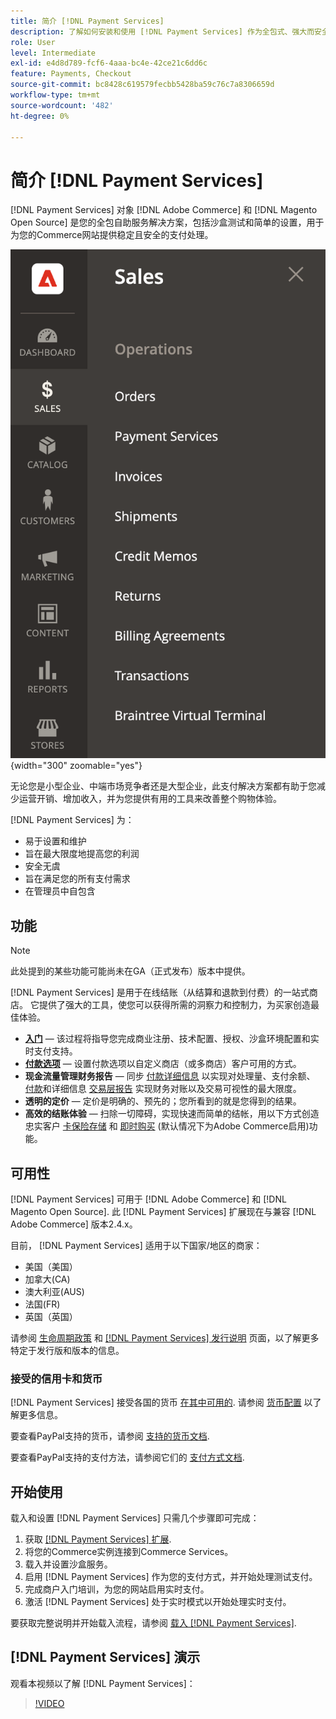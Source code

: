 ```yaml
---
title: 简介 [!DNL Payment Services]
description: 了解如何安装和使用 [!DNL Payment Services] 作为全包式、强大而安全的支付处理解决方案，适合 [!DNL Adobe Commerce] 和 [!DNL Magento Open Source] 网站。
role: User
level: Intermediate
exl-id: e4d8d789-fcf6-4aaa-bc4e-42ce21c6dd6c
feature: Payments, Checkout
source-git-commit: bc8428c619579fecbb5428ba59c76c7a8306659d
workflow-type: tm+mt
source-wordcount: '482'
ht-degree: 0%

---
```


# 简介 [!DNL Payment Services]

[!DNL Payment Services] 对象 [!DNL Adobe Commerce] 和 [!DNL Magento Open Source] 是您的全包自助服务解决方案，包括沙盒测试和简单的设置，用于为您的Commerce网站提供稳定且安全的支付处理。

![[!DNL Payment Services] 扩展管理员视图](assets/admin-view.png){width="300" zoomable="yes"}

无论您是小型企业、中端市场竞争者还是大型企业，此支付解决方案都有助于您减少运营开销、增加收入，并为您提供有用的工具来改善整个购物体验。

[!DNL Payment Services] 为：

* 易于设置和维护
* 旨在最大限度地提高您的利润
* 安全无虞
* 旨在满足您的所有支付需求
* 在管理员中自包含

## 功能

>[!NOTE]
>
>此处提到的某些功能可能尚未在GA（正式发布）版本中提供。

[!DNL Payment Services] 是用于在线结账（从结算和退款到付费）的一站式商店。 它提供了强大的工具，使您可以获得所需的洞察力和控制力，为买家创造最佳体验。

* [**入门**](onboard.md) — 该过程将指导您完成商业注册、技术配置、授权、沙盒环境配置和实时支付支持。
* [**付款选项**](payments-options.md) — 设置付款选项以自定义商店（或多商店）客户可用的方式。
* **现金流量管理财务报告** — 同步 [付款详细信息](order-payment-status.md) 以实现对处理量、支付余额、 [付款](payouts.md)和详细信息 [交易层报告](transactions.md) 实现财务对账以及交易可视性的最大限度。
* **透明的定价** — 定价是明确的、预先的；您所看到的就是您得到的结果。
* **高效的结账体验** — 扫除一切障碍，实现快速而简单的结帐，用以下方式创造忠实客户 [卡保险存储](https://experienceleague-review.com/docs/commerce-merchant-services/payment-services/payments-checkout/vaulting.html) 和 [即时购买](https://experienceleague.adobe.com/docs/commerce-admin/stores-sales/point-of-purchase/checkout-instant-purchase.html) (默认情况下为Adobe Commerce启用)功能。

## 可用性

[!DNL Payment Services] 可用于 [!DNL Adobe Commerce] 和 [!DNL Magento Open Source]. 此 [!DNL Payment Services] 扩展现在与兼容 [!DNL Adobe Commerce] 版本2.4.x。

目前， [!DNL Payment Services] 适用于以下国家/地区的商家：

* 美国（美国）
* 加拿大(CA)
* 澳大利亚(AUS)
* 法国(FR)
* 英国（英国）

请参阅 [生命周期政策](https://experienceleague.adobe.com/docs/commerce-operations/release/planning/lifecycle-policy.html) 和 [[!DNL Payment Services] 发行说明](release-notes.md) 页面，以了解更多特定于发行版和版本的信息。

### 接受的信用卡和货币

[!DNL Payment Services] 接受各国的货币 [在其中可用的](#availability). 请参阅 [货币配置](https://experienceleague.adobe.com/docs/commerce-admin/stores-sales/site-store/currency/currency-configuration.html) 以了解更多信息。

要查看PayPal支持的货币，请参阅 [支持的货币文档](https://developer.paypal.com/docs/reports/reference/paypal-supported-currencies/).

要查看PayPal支持的支付方法，请参阅它们的 [支付方式文档](https://developer.paypal.com/docs/checkout/payment-methods/).

## 开始使用

载入和设置 [!DNL Payment Services] 只需几个步骤即可完成：

1. 获取 [[!DNL Payment Services] 扩展](install.md).
1. 将您的Commerce实例连接到Commerce Services。
1. 载入并设置沙盒服务。
1. 启用 [!DNL Payment Services] 作为您的支付方式，并开始处理测试支付。
1. 完成商户入门培训，为您的网站启用实时支付。
1. 激活 [!DNL Payment Services] 处于实时模式以开始处理实时支付。

要获取完整说明并开始载入流程，请参阅 [载入 [!DNL Payment Services]](onboard.md).

## [!DNL Payment Services] 演示

观看本视频以了解 [!DNL Payment Services]：

>[!VIDEO](https://video.tv.adobe.com/v/343990?quality=12)
